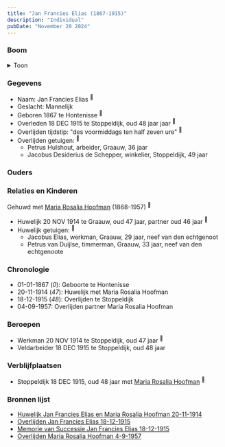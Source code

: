 ```yaml
---
title: "Jan Francies Elias (1867-1915)"
description: "Individual"
pubDate: "November 20 2024"
---
```


### Boom
<details><summary>Toon</summary>

![test](https://www.plantuml.com/plantuml/svg/XT9DRy8m30RWUtw51OUTa5g-1WWX16lt8Mr3OzeLkQs1h6bInQaGGlpt1UWsJjijSbuxJw9CsQ5rLQ44vrANQB601DDyOqsbixbHneApgDblaNPYApE2LDfKqMLDHUdsK52HaELBYHrPCcvVahYQcYfaXeC0W9cn6TdthKnpJSpZSO5IJoRG4KSXRc1nFeg5kBGqdb13x0sf98P8IUG68CDZ4BJ307wwcr4dxiKpVyHXBKbbHnYF4apsgyGufsWqWN3GluK7enrfoKnNESuhfLQeirLg3NDYlElS07VH7C9Xs8EbCsNfu_8pFp5hspDQYV1c6BtBppRh0lKtBsZt0PhnBEf4dRzO8SJHxAGRmBr5h7R_oxgmZ1OUrlCNgXGxJwf5uz6EiapgZK-r0tXv_JZvksTJx4tz8JILt6pTdfGoE-ywYlefMwqw8MhyRq5CIMV-ctm1)
</details>

### Gegevens
- Naam: Jan Francies Elias <sup><a href="../s00355/" style="text-decoration:none" title="Huwelijk Jan Francies Elias en Maria Rosalia Hoofman 20-11-1914">:link:</a></sup>
- Geslacht: Mannelijk
- Geboren 1867 te Hontenisse <sup><a href="../s00355/" style="text-decoration:none" title="Huwelijk Jan Francies Elias en Maria Rosalia Hoofman 20-11-1914">:link:</a></sup>
- Overleden 18 DEC 1915 te Stoppeldijk, oud 48 jaar jaar <sup><a href="../s00356/" style="text-decoration:none" title="Overlijden Jan Francies Elias 18-12-1915">:link:</a></sup>
- Overlijden tijdstip: "des voormiddags ten half zeven ure" <sup><a href="../s00356/" style="text-decoration:none" title="Overlijden Jan Francies Elias 18-12-1915">:link:</a></sup>
- Overlijden getuigen: <sup><a href="../s00356/" style="text-decoration:none" title="Overlijden Jan Francies Elias 18-12-1915">:link:</a></sup>
  - Petrus Hulshout, arbeider, Graauw, 36 jaar
  - Jacobus Desiderius de Schepper, winkelier, Stoppeldijk, 49 jaar

### Ouders

### Relaties en Kinderen

Gehuwd met [Maria Rosalia Hoofman](../i00026/) (1868-1957) <sup><a href="../s00355/" style="text-decoration:none" title="Huwelijk Jan Francies Elias en Maria Rosalia Hoofman 20-11-1914">:link:</a></sup>
- Huwelijk 20 NOV 1914 te Graauw, oud 47 jaar, partner oud 46 jaar <sup><a href="../s00355/" style="text-decoration:none" title="Huwelijk Jan Francies Elias en Maria Rosalia Hoofman 20-11-1914">:link:</a></sup>
- Huwelijk getuigen:  <sup><a href="../s00355/" style="text-decoration:none" title="Huwelijk Jan Francies Elias en Maria Rosalia Hoofman 20-11-1914">:link:</a></sup>
  - Jacobus Elias, werkman, Graauw, 29 jaar, neef van den echtgenoot
  - Petrus van Duijlse, timmerman, Graauw, 33 jaar, neef van den echtgenoote

### Chronologie
- 01-01-1867 (<i>0</i>): Geboorte te Hontenisse
- 20-11-1914 (<i>47</i>): Huwelijk met Maria Rosalia Hoofman
- 18-12-1915 (<i>48</i>): Overlijden te Stoppeldijk
- 04-09-1957: Overlijden partner Maria Rosalia Hoofman

### Beroepen
- Werkman 20 NOV 1914 te Stoppeldijk, oud 47 jaar <sup><a href="../s00355/" style="text-decoration:none" title="Huwelijk Jan Francies Elias en Maria Rosalia Hoofman 20-11-1914">:link:</a></sup>
- Veldarbeider 18 DEC 1915 te Stoppeldijk, oud 48 jaar 

### Verblijfplaatsen
- Stoppeldijk  18 DEC 1915, oud 48 jaar met [Maria Rosalia Hoofman](../i00026/) <sup><a href="../s00356/" style="text-decoration:none" title="Overlijden Jan Francies Elias 18-12-1915">:link:</a></sup>

### Bronnen lijst
- [Huwelijk Jan Francies Elias en Maria Rosalia Hoofman 20-11-1914](../s00355/)
- [Overlijden Jan Francies Elias 18-12-1915](../s00356/)
- [Memorie van Successie Jan Francies Elias 18-12-1915](../s00357/)
- [Overlijden Maria Rosalia Hoofman 4-9-1957 ](../s00034/)